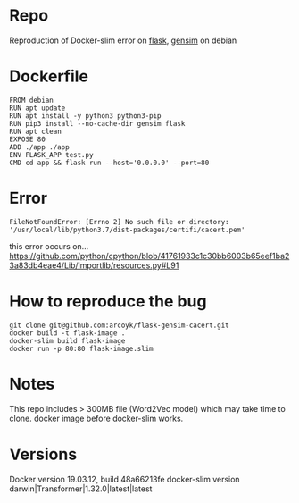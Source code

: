 # Repo
Reproduction of Docker-slim error on [flask](https://github.com/pallets/flask), [gensim](https://github.com/RaRe-Technologies/gensim) on debian

# Dockerfile
```
FROM debian
RUN apt update
RUN apt install -y python3 python3-pip
RUN pip3 install --no-cache-dir gensim flask
RUN apt clean
EXPOSE 80
ADD ./app ./app
ENV FLASK_APP test.py
CMD cd app && flask run --host='0.0.0.0' --port=80
```

# Error
```
FileNotFoundError: [Errno 2] No such file or directory: '/usr/local/lib/python3.7/dist-packages/certifi/cacert.pem'
```

this error occurs on...
https://github.com/python/cpython/blob/41761933c1c30bb6003b65eef1ba23a83db4eae4/Lib/importlib/resources.py#L91

# How to reproduce the bug
```
git clone git@github.com:arcoyk/flask-gensim-cacert.git
docker build -t flask-image .
docker-slim build flask-image
docker run -p 80:80 flask-image.slim 
```

# Notes
This repo includes > 300MB file (Word2Vec model) which may take time to clone.
docker image before docker-slim works.

# Versions
Docker version 19.03.12, build 48a66213fe
docker-slim version darwin|Transformer|1.32.0|latest|latest
